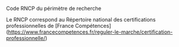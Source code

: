 Code RNCP du périmètre de recherche

Le RNCP correspond au Répertoire national des certifications professionnelles de [France Compétences] (https://www.francecompetences.fr/reguler-le-marche/certification-professionnelle/)
